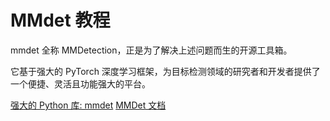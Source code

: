 # MMdet 教程

<show-structure depth="3"/>

mmdet 全称  MMDetection，正是为了解决上述问题而生的开源工具箱。

它基于强大的 PyTorch 深度学习框架，为目标检测领域的研究者和开发者提供了一个便捷、灵活且功能强大的平台。

<seealso>
<category ref="ref_docs">
    <a href="https://mp.weixin.qq.com/s/yo4PCD2SgfeGIRo4fLG7NQ">强大的 Python 库: mmdet</a>
    <a href="https://mmdetection.readthedocs.io/en/latest">MMDet 文档</a>
</category>
<category ref="ref_github">
</category>
<category ref="ref_issues">
</category>
<category ref="ref_hf">
</category>
<category ref="ref_ms">
</category>
</seealso>
